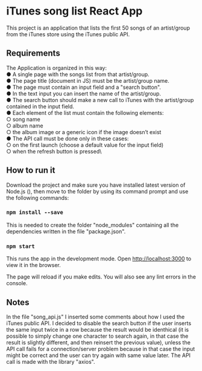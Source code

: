 # iTunes song list React App

This project is an application that lists the first 50 songs of an artist/group from the iTunes store using the iTunes public API.

## Requirements

The Application is organized in this way:\
● A single page with the songs list from that artist/group.\
● The page title (document in JS) must be the artist/group name.\
● The page must contain an input field and a "search button".\
● In the text input you can insert the name of the artist/group.\
● The search button should make a new call to iTunes with the artist/group contained in the input field.\
● Each element of the list must contain the following elements:\
    ○ song name\
    ○ album name\
    ○ the album image or a generic icon if the image doesn’t exist\
● The API call must be done only in these cases:\
○ on the first launch (choose a default value for the input field)\
    ○ when the refresh button is pressed\

## How to run it

Download the project and make sure you have installed latest version of Node.js (), then move to the folder by using its command prompt and use the following commands:

### `npm install --save`

This is needed to create the folder "node_modules" containing all the dependencies written in the file "package.json".

### `npm start`

This runs the app in the development mode.
Open [http://localhost:3000](http://localhost:3000) to view it in the browser.

The page will reload if you make edits.
You will also see any lint errors in the console.

## Notes

In the file "song_api.js" I inserted some comments about how I used the iTunes public API.
I decided to disable the search button if the user inserts the same input twice in a row because the result would be identhical (it is possible to simply change one character to search again, in that case the result is slightly different, and then reinsert the previous value), unless the API call fails for a connection/server problem because in that case the input might be correct and the user can try again with same value later.
The API call is made with the library "axios".
